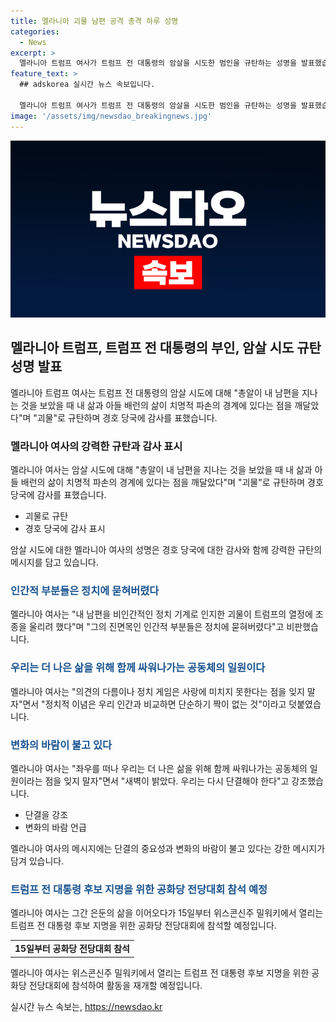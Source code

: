 ```yaml
---
title: 멜라니아 괴물 남편 공격 총격 하루 성명
categories:
  - News
excerpt: >
  멜라니아 트럼프 여사가 트럼프 전 대통령의 암살을 시도한 범인을 규탄하는 성명을 발표했습니다. 그녀는 남편의 총격을 통해 가족의 안전이 위협받고 있다는 점을 강조하며 괴물로 비난했고, 정치적 이념을 뛰어넘어 함께 싸워야 한다고 강조했습니다. 또한, 정치적 분열을 넘어 위로를 전한 사람들에게 감사의 말을 전하며, 미래를 위한 변화의 바람이 불고 있다고 전했습니다. 이에 멜라니아 여사는 15일부터 열리는 트럼프 전 대통령 후보 지명을 위한 공화당 전당대회에 참석할 예정입니다.
feature_text: >
  ## adskorea 실시간 뉴스 속보입니다.

  멜라니아 트럼프 여사가 트럼프 전 대통령의 암살을 시도한 범인을 규탄하는 성명을 발표했습니다. 그녀는 남편의 총격을 통해 가족의 안전이 위협받고 있다는 점을 강조하며 괴물로 비난했고, 정치적 이념을 뛰어넘어 함께 싸워야 한다고 강조했습니다. 또한, 정치적 분열을 넘어 위로를 전한 사람들에게 감사의 말을 전하며, 미래를 위한 변화의 바람이 불고 있다고 전했습니다. 이에 멜라니아 여사는 15일부터 열리는 트럼프 전 대통령 후보 지명을 위한 공화당 전당대회에 참석할 예정입니다.
image: '/assets/img/newsdao_breakingnews.jpg'
---
```


<p><img src="/assets/img/newsdao_breakingnews.jpg" alt="adskorea 속보" /></p>

<h2 data-ke-size="size26">멜라니아 트럼프, 트럼프 전 대통령의 부인, 암살 시도 규탄 성명 발표</h2>

<p data-ke-size="size16">멜라니아 트럼프 여사는 트럼프 전 대통령의 암살 시도에 대해 "총알이 내 남편을 지나는 것을 보았을 때 내 삶과 아들 배런의 삶이 치명적 파손의 경계에 있다는 점을 깨달았다"며 "괴물"로 규탄하며 경호 당국에 감사를 표했습니다.</p>

<h3>멜라니아 여사의 강력한 규탄과 감사 표시</h3>

<p data-ke-size="size16">멜라니아 여사는 암살 시도에 대해 "총알이 내 남편을 지나는 것을 보았을 때 내 삶과 아들 배런의 삶이 치명적 파손의 경계에 있다는 점을 깨달았다"며 "괴물"로 규탄하며 경호 당국에 감사를 표했습니다.</p>

<ul>
  <li>괴물로 규탄</li>
  <li>경호 당국에 감사 표시</li>
</ul>

<p data-ke-size="size16">암살 시도에 대한 멜라니아 여사의 성명은 경호 당국에 대한 감사와 함께 강력한 규탄의 메시지를 담고 있습니다.</p>

<h3><span style="color: #1a5490;">인간적 부분들은 정치에 묻혀버렸다</span></h3>

<p data-ke-size="size16">멜라니아 여사는 "내 남편을 비인간적인 정치 기계로 인지한 괴물이 트럼프의 열정에 조종을 울리려 했다"며 "그의 진면목인 인간적 부분들은 정치에 묻혀버렸다"고 비판했습니다.</p>

<h3><span style="color: #1a5490;">우리는 더 나은 삶을 위해 함께 싸워나가는 공동체의 일원이다</span></h3>

<p data-ke-size="size16">멜라니아 여사는 "의견의 다름이나 정치 게임은 사랑에 미치지 못한다는 점을 잊지 말자"면서 "정치적 이념은 우리 인간과 비교하면 단순하기 짝이 없는 것"이라고 덧붙였습니다.</p>

<h3><span style="color: #1a5490;">변화의 바람이 불고 있다</span></h3>

<p data-ke-size="size16">멜라니아 여사는 "좌우를 떠나 우리는 더 나은 삶을 위해 함께 싸워나가는 공동체의 일원이라는 점을 잊지 말자"면서 "새벽이 밝았다. 우리는 다시 단결해야 한다"고 강조했습니다.</p>

<ul>
  <li>단결을 강조</li>
  <li>변화의 바람 언급</li>
</ul>

<p data-ke-size="size16">멜라니아 여사의 메시지에는 단결의 중요성과 변화의 바람이 불고 있다는 강한 메시지가 담겨 있습니다. </p>

<h3><span style="color: #1a5490;">트럼프 전 대통령 후보 지명을 위한 공화당 전당대회 참석 예정</span></h3>

<p data-ke-size="size16">멜라니아 여사는 그간 은둔의 삶을 이어오다가 15일부터 위스콘신주 밀워키에서 열리는 트럼프 전 대통령 후보 지명을 위한 공화당 전당대회에 참석할 예정입니다.</p>

<table>
  <tr>
    <td style="text-align: center; height: 17px;"><b>15일부터 공화당 전당대회 참석</b></td>
  </tr>
</table>

<p data-ke-size="size16">멜라니아 여사는 위스콘신주 밀워키에서 열리는 트럼프 전 대통령 후보 지명을 위한 공화당 전당대회에 참석하여 활동을 재개할 예정입니다.</p>
실시간 뉴스 속보는, <a href="https://newsdao.kr" rel="dofollow">https://newsdao.kr</a>


